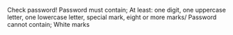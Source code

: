 Check password!
Password must contain;
At least: one digit, one uppercase letter, one lowercase letter, special mark, eight or more marks/
Password cannot contain;
White marks
